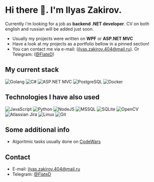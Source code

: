 # Hi there 👋. I'm Ilyas Zakirov.

Currently i'm looking for а job as **backend .NET developer**. CV on both english and russian will be added just soon.

- Usually my projects were written on **WPF** or **ASP.NET MVC**
- Have a look at my projects as a portfolio bellow in a pinned section!
- You can contact me via e-mail: (ilyas.zakirov.404@mail.ru). Or Telegram: ([@FlateD](https://t.me/flated))

## My current stack
![Golang](https://img.shields.io/badge/-Go-%2342bcf5?style=for-the-badge&logo=Go&logoColor=blue&labelColor=%2342bcf5)
![C#](https://img.shields.io/badge/c%23-%23239120.svg?style=for-the-badge&logo=c-sharp&logoColor=white)
![ASP.NET MVC](https://img.shields.io/badge/-ASP.NET-9cf?style=for-the-badge&logo=dotnet&logoColor=white)
![PostgreSQL](https://img.shields.io/badge/-Postgresql-blue?style=for-the-badge&logo=Postgresql&logoColor=white)
![Docker](https://img.shields.io/badge/-Docker-blue?style=for-the-badge&logo=Docker&logoColor=white)

## Technologies I have also used
![JavaScript](https://img.shields.io/badge/-JavaScript-yellow?style=for-the-badge&logo=JavaScript&logoColor=white)
![Python](https://img.shields.io/badge/python-3670A0?style=for-the-badge&logo=python&logoColor=ffdd54)
![NodeJS](https://img.shields.io/badge/-NodeJS-green?style=for-the-badge&logo=NodeJavaScript&logoColor=white)
![MSSQL](https://img.shields.io/badge/-MSSQL-orange?style=for-the-badge&logo=mssql&logoColor=white)
![SQLite](https://img.shields.io/badge/sqlite-%2307405e.svg?style=for-the-badge&logo=sqlite&logoColor=white)
![OpenCV](https://img.shields.io/badge/opencv-%23white.svg?style=for-the-badge&logo=opencv&logoColor=white)
![Atlassian Jira](https://img.shields.io/badge/-Jira-9cf?style=for-the-badge&logo=jira&logoColor=white)
![Linux](https://img.shields.io/badge/Linux-FCC624?style=for-the-badge&logo=linux&logoColor=black)
![Git](https://img.shields.io/badge/git-%23F05033.svg?style=for-the-badge&logo=git&logoColor=white)

## Some additional info
- Algoritmic tasks usually done on [CodeWars](https://www.codewars.com/users/flatedex)

## Contact
- E-mail: ilyas.zakirov.404@mail.ru
- Telegram: [@FlateD](https://t.me/flated)
